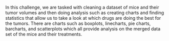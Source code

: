 In this challenge, we are tasked with cleaning a dataset of mice and their tumor volumes and then doing analysis such as creating charts and finding statistics 
that allow us to take a look at which drugs are doing the best for the tumors. There are charts such as boxplots, linecharts, pie charts, barcharts, and scatterplots which all 
provide analysis on the merged data set of the mice and their treatments. 
